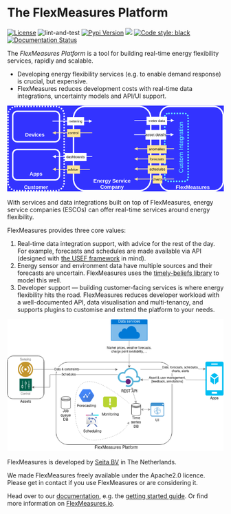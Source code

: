 # The FlexMeasures Platform

[![License](https://img.shields.io/github/license/seitabv/flexmeasures?color=blue)](https://github.com/FlexMeasures/flexmeasures/blob/main/LICENSE)
![lint-and-test](https://github.com/FlexMeasures/flexmeasures/workflows/lint-and-test/badge.svg)
[![Pypi Version](https://img.shields.io/pypi/v/flexmeasures.svg)](https://pypi.python.org/pypi/flexmeasures)
[![](https://img.shields.io/badge/python-3.6+-blue.svg)](https://www.python.org/downloads/)
[![Code style: black](https://img.shields.io/badge/code%20style-black-000000.svg)](https://github.com/psf/black)
[![Documentation Status](https://readthedocs.org/projects/flexmeasures/badge/?version=latest)](https://flexmeasures.readthedocs.io/en/latest/?badge=latest)

The *FlexMeasures Platform* is a tool for building real-time energy flexibility services, rapidly and scalable. 

- Developing energy flexibility services (e.g. to enable demand response) is crucial, but expensive.
- FlexMeasures reduces development costs with real-time data integrations, uncertainty models and API/UI support.

![Separation of concerns ― FlexMeasures enhancing Energy Service Company services](https://raw.githubusercontent.com/FlexMeasures/screenshots/main/architecture/SeparationOfConcerns.png)


With services and data integrations built on top of FlexMeasures, energy service companies (ESCOs) can offer real-time services around energy flexibility.

FlexMeasures provides three core values:

1. Real-time data integration support, with advice for the rest of the day. For example, forecasts and schedules are made available via API (designed with [the USEF framework](https://usef.energy) in mind).
2. Energy sensor and environment data have multiple sources and their forecasts are uncertain. FlexMeasures uses the [timely-beliefs library](https://github.com/SeitaBV/timely-beliefs) to model this well.
3. Developer support ― building customer-facing services is where energy flexibility hits the road. FlexMeasures reduces developer workload with a well-documented API, data visualisation and multi-tenancy, and supports plugins to customise and extend the platform to your needs.


![Integration view of the FlexMeasures platform architecture](https://raw.githubusercontent.com/FlexMeasures/screenshots/main/architecture/FlexMeasures-HighLevel.png)

FlexMeasures is developed by [Seita BV](https://www.seita.nl) in The Netherlands.

We made FlexMeasures freely available under the Apache2.0 licence. Please get in contact if you use FlexMeasures or are considering it.

Head over to our [documentation](https://flexmeasures.readthedocs.io), e.g. the [getting started guide](https://flexmeasures.readthedocs.io/en/latest/getting-started.html). Or find more information on [FlexMeasures.io](https://flexmeasures.io).

